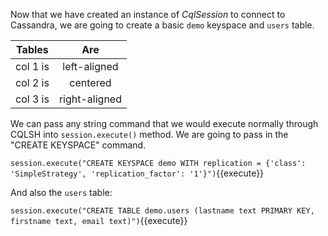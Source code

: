 Now that we have created an instance of *CqlSession* to connect to Cassandra, we are going to create a basic `demo` keyspace and `users` table.

| Tables   |      Are      |  
|----------|:-------------:|
| col 1 is |  left-aligned |
| col 2 is |    centered   |   
| col 3 is | right-aligned |    

We can pass any string command that we would execute normally through CQLSH into `session.execute()` method. We are going to pass in the "CREATE KEYSPACE" command.

`session.execute("CREATE KEYSPACE demo WITH replication = {'class': 'SimpleStrategy', 'replication_factor': '1'}")`{{execute}}

And also the `users` table:

`session.execute("CREATE TABLE demo.users (lastname text PRIMARY KEY, firstname text, email text)")`{{execute}}
